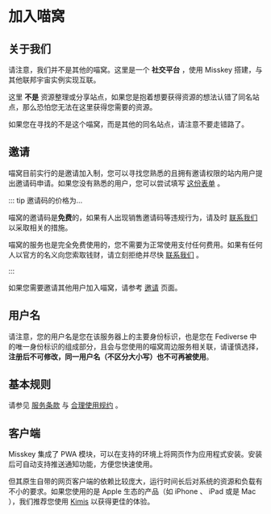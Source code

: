 # 加入喵窝

## 关于我们

请注意，我们并不是其他的喵窝。这里是一个 **社交平台** ，使用 Misskey 搭建，与其他联邦宇宙实例实现互联。

这里 **不是** 资源整理或分享站点，如果您是抱着想要获得资源的想法认错了同名站点，那么恐怕您无法在这里获得您需要的资源。

如果您在寻找的不是这个喵窝，而是其他的同名站点，请注意不要走错路了。

## 邀请

喵窝目前实行的是邀请加入制，您可以寻找您熟悉的且拥有邀请权限的站内用户提出邀请码申请。如果您没有熟悉的用户，您可以尝试填写 [这份表单] 。

::: tip 邀请码的价格为…

喵窝的邀请码是**免费**的，如果有人出现销售邀请码等违规行为，请及时 [联系我们] 以采取相关的措施。

喵窝的服务也是完全免费使用的，您不需要为正常使用支付任何费用。如果有任何人以官方的名义向您索取钱财，请立刻拒绝并尽快 [联系我们] 。

:::

如果您需要邀请其他用户加入喵窝，请参考 [邀请] 页面。

[这份表单]: https://form.nya.work/s/ralh5708kmb38vzvi5rg8efu
[联系我们]: /contact/
[邀请]: /invite/

## 用户名

请注意，您的用户名是您在该服务器上的主要身份标识，也是您在 Fediverse 中的唯一身份标识的组成部分，且会与您使用的喵窝周边服务相关联，请谨慎选择，**注册后不可修改，同一用户名（不区分大小写）也不可再被使用**。

## 基本规则

请参见 [服务条款] 与 [合理使用规约] 。

[服务条款]: /tos/
[合理使用规约]: /aup/

## 客户端

Misskey 集成了 PWA 模块，可以在支持的环境上将网页作为应用程式安装。安装后可自动支持推送通知功能，方便您快速使用。

但其原生自带的网页客户端的依赖比较庞大，运行时间长后对系统的资源和负载有不小的要求。如果您使用的是 Apple 生态的产品（如 iPhone 、 iPad 或是 Mac ），我们推荐您使用 [Kimis] 以获得更佳的体验。

[Kimis]: https://github.com/Lakr233/Kimis

